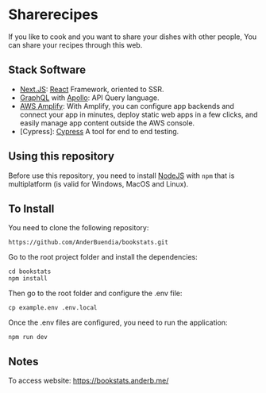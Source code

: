 # Sharerecipes

If you like to cook and you want to share your dishes with other people, You can share your recipes through this web.

## Stack Software

- [Next.JS](https://nextjs.org/): [React](https://reactjs.org/) Framework, oriented to SSR.
- [GraphQL](https://graphql.org/) with [Apollo](https://www.apollographql.com/): API Query language.
- [AWS Amplify](https://aws.amazon.com/amplify/?nc1=h_ls): With Amplify, you can configure app backends and connect your app in minutes, deploy static web apps in a few clicks, and easily manage app content outside the AWS console.
- [Cypress]: [Cypress](https://https://www.cypress.io//) A tool for end to end testing.

## Using this repository

Before use this repository, you need to install [NodeJS](https://nodejs.org/en/download/) with `npm` that is multiplatform (is valid for Windows, MacOS and Linux).

## To Install

You need to clone the following repository:

```
https://github.com/AnderBuendia/bookstats.git
```

Go to the root project folder and install the dependencies:

```
cd bookstats
npm install
```

Then go to the root folder and configure the .env file:

```
cp example.env .env.local
```

Once the .env files are configured, you need to run the application:

```
npm run dev
```

## Notes

To access website: https://bookstats.anderb.me/
